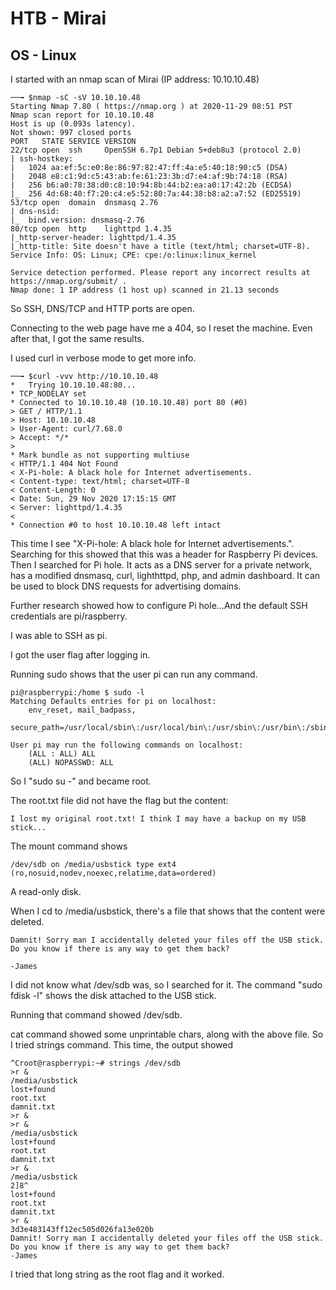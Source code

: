 # HTB - Mirai
## OS - Linux

I started with an nmap scan of Mirai (IP address: 10.10.10.48)

```
──╼ $nmap -sC -sV 10.10.10.48
Starting Nmap 7.80 ( https://nmap.org ) at 2020-11-29 08:51 PST
Nmap scan report for 10.10.10.48
Host is up (0.093s latency).
Not shown: 997 closed ports
PORT   STATE SERVICE VERSION
22/tcp open  ssh     OpenSSH 6.7p1 Debian 5+deb8u3 (protocol 2.0)
| ssh-hostkey: 
|   1024 aa:ef:5c:e0:8e:86:97:82:47:ff:4a:e5:40:18:90:c5 (DSA)
|   2048 e8:c1:9d:c5:43:ab:fe:61:23:3b:d7:e4:af:9b:74:18 (RSA)
|   256 b6:a0:78:38:d0:c8:10:94:8b:44:b2:ea:a0:17:42:2b (ECDSA)
|_  256 4d:68:40:f7:20:c4:e5:52:80:7a:44:38:b8:a2:a7:52 (ED25519)
53/tcp open  domain  dnsmasq 2.76
| dns-nsid: 
|_  bind.version: dnsmasq-2.76
80/tcp open  http    lighttpd 1.4.35
|_http-server-header: lighttpd/1.4.35
|_http-title: Site doesn't have a title (text/html; charset=UTF-8).
Service Info: OS: Linux; CPE: cpe:/o:linux:linux_kernel

Service detection performed. Please report any incorrect results at https://nmap.org/submit/ .
Nmap done: 1 IP address (1 host up) scanned in 21.13 seconds
```

So SSH, DNS/TCP and HTTP ports are open.

Connecting to the web page have me a 404, so I reset the machine. Even after that, I got the same results.

I used curl in verbose mode to get more info.

```
──╼ $curl -vvv http://10.10.10.48
*   Trying 10.10.10.48:80...
* TCP_NODELAY set
* Connected to 10.10.10.48 (10.10.10.48) port 80 (#0)
> GET / HTTP/1.1
> Host: 10.10.10.48
> User-Agent: curl/7.68.0
> Accept: */*
> 
* Mark bundle as not supporting multiuse
< HTTP/1.1 404 Not Found
< X-Pi-hole: A black hole for Internet advertisements.
< Content-type: text/html; charset=UTF-8
< Content-Length: 0
< Date: Sun, 29 Nov 2020 17:15:15 GMT
< Server: lighttpd/1.4.35
< 
* Connection #0 to host 10.10.10.48 left intact
```

This time I see "X-Pi-hole: A black hole for Internet advertisements.". Searching for this showed that this was a header for Raspberry Pi devices. Then I searched for Pi hole. It acts as a DNS server for a private network, has a modified dnsmasq, curl, lighthttpd, php, and admin dashboard. It can be used to block DNS requests for advertising domains. 

Further research showed how to configure Pi hole...And the default SSH credentials are pi/raspberry. 

I was able to SSH as pi.

I got the user flag after logging in.


Running sudo shows that the user pi can run any command.
```
pi@raspberrypi:/home $ sudo -l
Matching Defaults entries for pi on localhost:
    env_reset, mail_badpass,
    secure_path=/usr/local/sbin\:/usr/local/bin\:/usr/sbin\:/usr/bin\:/sbin\:/bin

User pi may run the following commands on localhost:
    (ALL : ALL) ALL
    (ALL) NOPASSWD: ALL
```
So I "sudo su -" and became root.

The root.txt file did not have the flag but the content:
```
I lost my original root.txt! I think I may have a backup on my USB stick...

```
The mount command shows 
```
/dev/sdb on /media/usbstick type ext4 (ro,nosuid,nodev,noexec,relatime,data=ordered)
```

A read-only disk.

When I cd to /media/usbstick, there's a file that shows that the content were deleted.

```
Damnit! Sorry man I accidentally deleted your files off the USB stick.
Do you know if there is any way to get them back?

-James
```
I did not know what /dev/sdb was, so I searched for it. 
The command "sudo fdisk -l" shows the disk attached to the USB stick. 

Running that command showed /dev/sdb.

cat command showed some unprintable chars, along with the above file. So I tried strings command. This time, the output showed 

```
^Croot@raspberrypi:~# strings /dev/sdb
>r &
/media/usbstick
lost+found
root.txt
damnit.txt
>r &
>r &
/media/usbstick
lost+found
root.txt
damnit.txt
>r &
/media/usbstick
2]8^
lost+found
root.txt
damnit.txt
>r &
3d3e483143ff12ec505d026fa13e020b
Damnit! Sorry man I accidentally deleted your files off the USB stick.
Do you know if there is any way to get them back?
-James
```

I tried that long string  as the root flag and it worked.
